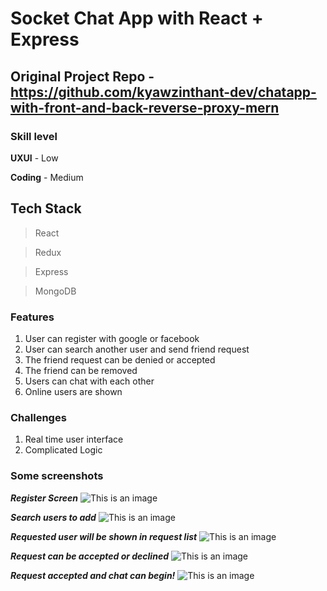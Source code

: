 # Socket Chat App with React + Express 
## Original Project Repo - https://github.com/kyawzinthant-dev/chatapp-with-front-and-back-reverse-proxy-mern
### Skill level
**UXUI** - Low

**Coding** - Medium

## Tech Stack
> React

> Redux

> Express

> MongoDB

### Features
1. User can register with google or facebook
2. User can search another user and send friend request
3. The friend request can be denied or accepted 
4. The friend can be removed 
5. Users can chat with each other
6. Online users are shown

### Challenges 
1. Real time user interface 
2. Complicated Logic

### Some screenshots
***Register Screen***
![This is an image](https://i.ibb.co/JmtbFvk/screenbud-3d374066-3df5-4e66-8783-7cdd94d55236.png)

***Search users to add***
![This is an image](https://i.ibb.co/pRJSsyC/screenbud-43ddc2f7-2bde-4433-ac8a-8abaf2b88cca.png)

***Requested user will be shown in request list***
![This is an image](https://i.ibb.co/1nwZm9q/screenbud-373873a8-1a5d-465f-bd52-abeb9bd81119.png)

***Request can be accepted or declined***
![This is an image](https://i.ibb.co/XSmG5nC/screenbud-c0b45858-97a5-494f-8b3d-563abdd22535.png)

***Request accepted and chat can begin!***
![This is an image](https://i.ibb.co/5WDNrds/screenbud-6ae84f73-246c-4225-9e91-57c7a9502c17.png)

